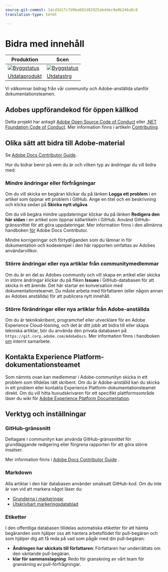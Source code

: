 ```yaml
---
source-git-commit: 14cd3d17c7d9ba602d02925abddec9e0b246a8c8
translation-type: tm+mt

---
```

# Bidra med innehåll

| Produktion | Scen |
|---|---|
| [![Byggstatus](https://docs.ci.corp.adobe.com/job/experience-platform.en_production/badge/icon)](https://docs.ci.corp.adobe.com/job/experience-platform.en_production/lastBuild) | [![Byggstatus](https://docs.ci.corp.adobe.com/job/experience-platform.en_stage/badge/icon)](https://docs.ci.corp.adobe.com/job/experience-platform.en_stage/lastBuild) |
| [Utdataprodukt](https://docs.adobe.com/content/help/en/experience-platform/landing/home.html) | [Utdatastrg](https://docs-stg.corp.adobe.com/content/help/en/experience-platform/landing/home.html) |

Vi välkomnar bidrag från vår community och Adobe-anställda utanför dokumentationsteamen.

## Adobes uppförandekod för öppen källkod

Detta projekt har antagit [Adobe Open Source Code of Conduct](code-of-conduct.md) eller [.NET Foundation Code of Conduct](https://dotnetfoundation.org/code-of-conduct). Mer information finns i artikeln [Contributing](contributing.md).

## Olika sätt att bidra till Adobe-material

Se [Adobe Docs Contributor Guide](https://docs.adobe.com/help/en/contributor/contributor-guide/introduction.html).

Hur du bidrar beror på vem du är och vilken typ av ändringar du vill bidra med:

### Mindre ändringar eller förfrågningar

Om du vill skicka en begäran klickar du på länken **Logga ett problem** i en artikel som öppnar ett problem i GitHub. Ange en titel och en beskrivning och klicka sedan på **Skicka nytt utgåva**.

Om du vill begära mindre uppdateringar klickar du på länken **Redigera den här sidan** i en artikel som öppnar källartikeln i GitHub. Använd GitHub-gränssnittet för att göra uppdateringar. Mer information finns i den allmänna handboken [för](https://docs.adobe.com/help/en/contributor/contributor-guide/introduction.html) Adobe Docs Contributor.

Mindre korrigeringar och förtydliganden som du lämnar in för dokumentation och kodexempel i den här rapporten omfattas av Adobes användarvillkor.

### Större ändringar eller nya artiklar från communitymedlemmar

Om du är en del av Adobes community och vill skapa en artikel eller skicka in större ändringar klickar du på fliken **Issues** i GitHub-databasen för att skicka in ett ärende. Det här startar en konversation med dokumentationsteamet. Du måste arbeta med författaren (eller någon annan av Adobes anställda) för att publicera nytt innehåll.

<!--
If you submit a pull request with significant changes to documentation and code examples, you'll see a message in the pull request asking you to submit an online contribution license agreement (CLA). You must complete the online form before we can review your pull request.
-->

### Större förändringar eller nya artiklar från Adobe-anställda

Om du är teknikskribent, programchef eller utvecklare för en Adobe Experience Cloud-lösning, och det är ditt jobb att bidra till eller skapa tekniska artiklar, bör du använda den privata databasen på `https://git.corp.adobe.com/AdobeDocs`. Mer information finns i handboken [om](https://docs.adobe.com/content/help/en/collaborative-doc-instructions/collaboration-guide/home.html) internt samarbete.

<!--Employees from other parts of the Adobe world should use the public repo for minor updates.-->

## Kontakta Experience Platform-dokumentationsteamet

Som nämnts ovan kan medlemmar i Adobe-communityn skicka in ett problem som tilldelas rätt skribent. Om du är Adobe-anställd kan du skicka in ett problem eller kontakta Experience Platform-dokumentationsteamet direkt. Om du vill hitta huvudskrivaren för ett specifikt plattformsområde läser du wiki för [Adobe Experience Platform Documentation](https://wiki.corp.adobe.com/display/DMSArchitecture/Adobe+Experience+Platform+Documentation).

## Verktyg och inställningar

### GitHub-gränssnitt

Deltagare i communityn kan använda GitHub-gränssnittet för grundläggande redigering eller förgrena rapporten för att göra större insatser.

Mer information finns i [Adobe Docs Contributor Guide](https://docs.adobe.com/help/en/contributor/contributor-guide/introduction.html) .

### Markdown

Alla artiklar i den här databasen använder smaksatt GitHub-kod. Om du inte är van vid att markera något läser du:

* [Grunderna i markeringar](https://help.github.com/articles/getting-started-with-writing-and-formatting-on-github/)
* [Utskrivbart markeringsdatablad](https://guides.github.com/pdfs/markdown-cheatsheet-online.pdf)

### Etiketter

I den offentliga databasen tilldelas automatiska etiketter för att hämta begäranden som hjälper oss att hantera arbetsflödet för pull-begäran och som hjälper dig att få reda på vad som pågår med din pull-begäran:

* **Ändringen har skickats till författaren**: Författaren har underrättats om den väntande pull-begäran.
* **klar för sammanslagning**: Redo för granskning av vårt team för granskning av pull-förfrågningar.

